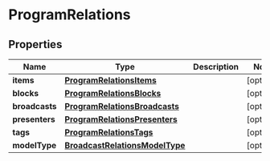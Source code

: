 
# ProgramRelations

## Properties
Name | Type | Description | Notes
------------ | ------------- | ------------- | -------------
**items** | [**ProgramRelationsItems**](ProgramRelationsItems.md) |  |  [optional]
**blocks** | [**ProgramRelationsBlocks**](ProgramRelationsBlocks.md) |  |  [optional]
**broadcasts** | [**ProgramRelationsBroadcasts**](ProgramRelationsBroadcasts.md) |  |  [optional]
**presenters** | [**ProgramRelationsPresenters**](ProgramRelationsPresenters.md) |  |  [optional]
**tags** | [**ProgramRelationsTags**](ProgramRelationsTags.md) |  |  [optional]
**modelType** | [**BroadcastRelationsModelType**](BroadcastRelationsModelType.md) |  |  [optional]



